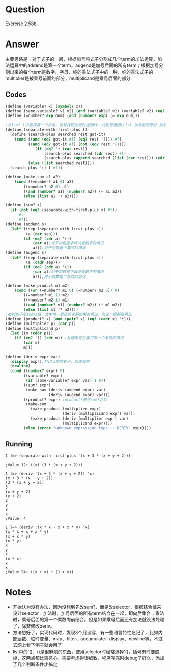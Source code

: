 # Question
Exercise 2.58b.

# Answer
主要思路是：对于式子的一层，根据加号将式子分割成几个term的加法运算，加法运算中的addend是第一个term，augend是加号后面的所有term；根据加号分割出来的每个term是数字、字母、纯的乘法式子中的一种，纯的乘法式子的multiplier是被乘号前面的部分，multiplicand是乘号后面的部分.
## Codes
```scheme
(define (variable? x) (symbol? x))
(define (same-variable? v1 v2) (and (variable? v1) (variable? v2) (eq? v1 v2)))
(define (=number? exp num) (and (number? exp) (= exp num)))

;从list l中查找第一个加号，没有找到加号时返回#f，找到是返回(list 加号前的部分 加号后的部分)，即被加数与加数的组合
(define (separate-with-first-plus l)
  (define (search-plus searched rest got-it)
    (cond ((and (eq? got-it #f) (eq? rest '())) #f)
          ((and (eq? got-it #f) (not (eq? rest '())))
             (if (eq? '+ (car rest))
                 (search-plus searched (cdr rest) #t)
                 (search-plus (append searched (list (car rest))) (cdr rest) #f)))
          (else (list searched rest))))
  (search-plus '() l #f))

(define (make-sum a1 a2)
    (cond ((=number? a1 0) a2)
        ((=number? a2 0) a1)
        ((and (number? a1) (number? a2)) (+ a1 a2))
        (else (list a1 '+ a2))))

(define (sum? x)
  (if (not (eq? (separate-with-first-plus x) #f))
      #t
      #f))
(define (addend s)
  (let* ((sep (separate-with-first-plus s))
         (a (car sep)))
        (if (eq? (cdr a) '())
            (car a);对于加数是字母或者数字的情况
            a)));对于加数是个算式的情况
(define (augend s)
  (let* ((sep (separate-with-first-plus s))
         (a (cadr sep)))
        (if (eq? (cdr a) '())
            (car a);对于加数是字母或者数字的情况
            a)));对于加数是个算式的情况

(define (make-product m1 m2)
    (cond ((or (=number? m1 0) (=number? m2 0)) 0)
        ((=number? m1 1) m2)
        ((=number? m2 1) m1)
        ((and (number? m1) (number? m2)) (* m1 m2))
        (else (list m1 '* m2))))
;被判断不是sum之后，式中地一层运算关系如果有乘法，则这一层都是乘法
(define (product? x) (and (pair? x) (eq? (cadr x) '*)))
(define (multiplier p) (car p))
(define (multiplicand p)
  (let ((m (cddr p)))
    (if (eq? '() (cdr m)) ;处理乘号后面只有一个乘数的情况
        (car m)
        m)))

(define (deriv expr var)
  (display expr);打印当前的式子，以便观察
  (newline)
  (cond ((number? expr) 0)
        ((variable? expr)
         (if (same-variable? expr var) 1 0))
        ((sum? expr)
         (make-sum (deriv (addend expr) var)
                   (deriv (augend expr) var)))
        ((product? expr) ;product?要在sum?之后
         (make-sum
           (make-product (multiplier expr)
                         (deriv (multiplicand expr) var))
           (make-product (deriv (multiplier expr) var)
                         (multiplicand expr))))
        (else (error "unknown expression type -- DERIV" expr))))
```

## Running
```
1 ]=> (separate-with-first-plus '(x + 3 * (x + y + 2)))

;Value 12: ((x) (3 * (x + y + 2)))

1 ]=> (deriv '(x + 3 * (x + y + 2)) 'x)
(x + 3 * (x + y + 2))
(3 * (x + y + 2))
3
(x + y + 2)
(y + 2)
2
y
x
x
;Value: 4

1 ]=> (deriv '(x * x + x + x * y) 'x)
(x * x + x + x * y)
(x + x * y)
(x * y)
x
y
x
(x * x)
x
x
;Value 24: ((x + x) + (1 + y))
```

# Notes
* 开始认为没有办法，因为没想到先改sum?，而是改selector，根据结合律来设计selector：加法时，加号后面的所有term结合在一起，即向后集合；乘法时，乘号后面的第一个乘数向前结合。但是如果乘号后面还有加法就没法处理了，除非修改deriv。
* 方法想好了，实现代码时，发现3个月没写，有一些语言特性忘记了，比如内部函数、临时变量、map、filter、accumulate、display、newline等，不过去网上看下例子就会用了
* list中的'()、()是很麻烦的东西，使用selector时经常选择'()，括号有时要脱掉，这两点都比较恶心，需要考虑得很细致，程序写完时debug了好久，添加了几个判断条件才搞定
